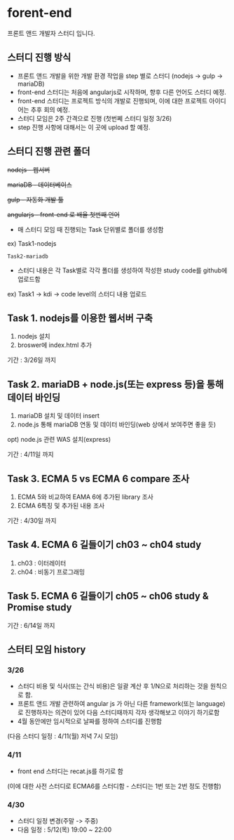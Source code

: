 # forent-end
프론트 앤드 개발자 스터디 입니다.

## 스터디 진행 방식
 - 프론트 앤드 개발을 위한 개발 환경 작업을 step 별로 스터디 
 (nodejs -> gulp -> mariaDB)
 - front-end 스터디는 처음에 angularjs로 시작하며, 향후 다른 언어도 스터디 예정.
 - front-end 스터디는 프로젝트 방식의 개발로 진행되며, 이에 대한 프로젝트 아이디어는 추후 회의 예정.
 - 스터디 모임은 2주 간격으로 진행
 (첫번쩨 스터디 일정 3/26) 
 - step 진행 사항에 대해서는 이 곳에 upload 할 예정.

## 스터디 진행 관련 폴더
 ~~nodejs - 웹서버~~
 
 ~~mariaDB - 데이터베이스~~
 
 ~~gulp - 자동화 개발 툴~~
 
 ~~angularjs  - front-end 로 배울 첫번째 언어~~

 - 매 스터디 모임 때 진행되는 Task 단위별로 폴더를 생성함
 
 ex) Task1-nodejs

    Task2-mariadb

 - 스터디 내용은 각 Task별로 각각 폴더를 생성하여 작성한 study code를 github에 업로드함
 
 ex) Task1 -> kdi -> code level의 스터디 내용 업로드
 
## Task 1. nodejs를 이용한 웹서버 구축
 1. nodejs 설치
 2. broswer에 index.html 추가
 
 기간 : 3/26일 까지

## Task 2. mariaDB + node.js(또는 express 등)을 통해 데이터 바인딩
 1. mariaDB 설치 및 데이터 insert 
 2. node.js 통해 mariaDB 연동 및 데이터 바인딩(web 상에서 보여주면 좋을 듯)
 
 opt) node.js 관련 WAS 설치(express)
 
 기간 : 4/11일 까지

## Task 3. ECMA 5 vs ECMA 6 compare 조사
 1. ECMA 5와 비교하여 EAMA 6에 추가된 library 조사
 2. ECMA 6특징 및 추가된 내용 조사
 
 기간 : 4/30일 까지

## Task 4. ECMA 6 길들이기 ch03 ~ ch04 study 
 1. ch03 : 이터레이터
 2. ch04 : 비동기 프로그래밍
 
## Task 5. ECMA 6 길들이기 ch05 ~ ch06 study & Promise study
 
 기간 : 6/14일 까지

## 스터티 모임 history

### 3/26
 - 스터디 비용 및 식사(또는 간식 비용)은 일괄 계산 후 1/N으로 처리하는 것을 원칙으로 함.
 - 프론트 앤드 개발 관련하여 angular js 가 아닌 다른 framework(또는 language)로 진행하자는 의견이 있어 다음 스터디때까지 각자 생각해보고 이야기 하기로함
 - 4월 동안에만 임시적으로 날짜를 정하여 스터디를 진행함 
 
 (다음 스터디 일정 : 4/11(월) 저녁 7시 모임)

### 4/11
 - front end 스터디는 recat.js를 하기로 함
 
 (이에 대한 사전 스터디로 ECMA6를 스터디함 - 스터디는 1번 또는 2번 정도 진행함)

### 4/30
 - 스터디 일정 변경(주말 -> 주중)
 - 다음 일정 : 5/12(목) 19:00 ~ 22:00